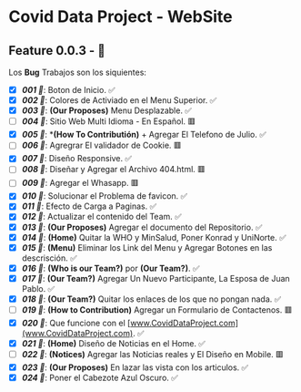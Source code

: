 # Covid Data Project - WebSite

## Feature 0.0.3 - 🐞
Los **Bug** Trabajos son los siquientes:

- [x] ***001 🐞***: Boton de Inicio. ✅
- [x] ***002 🐞***: Colores de Activiado en el Menu Superior. ✅
- [x] ***003 🐞***: **(Our Proposes)** Menu Desplazable. ✅
- [ ] ***004 🐞***: Sitio Web Multi Idioma - En Español. 🟥
- [x] ***005 🐞***: ***(How To Contributión)** + Agregar El Telefono de Julio. ✅
- [ ] ***006 🐞***: Agregrar El validador de Cookie. 🟥
- [x] ***007 🐞***: Diseño Responsive. ✅
- [ ] ***008 🐞***: Diseñar y Agregar el Archivo 404.html. 🟥
- [ ] ***009 🐞***: Agregar el Whasapp. 🟥
- [x] ***010 🐞***: Solucionar el Problema de favicon. ✅
- [x] ***011 🐞***: Efecto de Carga a Paginas. ✅
- [x] ***012 🐞***: Actualizar el contenido del Team. ✅
- [x] ***013 🐞***: **(Our Proposes)** Agregar el documento del Repositorio. ✅
- [x] ***014 🐞***: **(Home)** Quitar la WHO y MinSalud, Poner Konrad y UniNorte. ✅
- [x] ***015 🐞***: **(Menu)** Eliminar los Link del Menu y Agregar Botones en las descrisción. ✅
- [x] ***016 🐞***: **(Who is our Team?)** por **(Our Team?)**. ✅
- [x] ***017 🐞***: **(Our Team?)** Agregar Un Nuevo Participante, La Esposa de Juan Pablo. ✅
- [x] ***018 🐞***: **(Our Team?)** Quitar los enlaces de los que no pongan nada. ✅
- [ ] ***019 🐞***: **(How to Contribution)** Agregar un Formulario de Contactenos. 🟥
- [x] ***020 🐞***: Que funcione con el [www.CovidDataProject.com](www.CovidDataProject.com). ✅
- [x] ***021 🐞***: **(Home)** Diseño de Noticias en el Home. ✅
- [ ] ***022 🐞***: **(Notices)** Agregar las Noticias reales y El Diseño en Mobile. 🟥
- [x] ***023 🐞***: **(Our Proposes)** En lazar las vista con los articulos. ✅
- [x] ***024 🐞***: Poner el Cabezote Azul Oscuro. ✅

